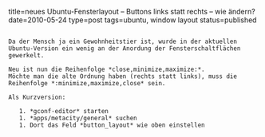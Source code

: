 title=neues Ubuntu-Fensterlayout – Buttons links statt rechts – wie ändern?
date=2010-05-24
type=post
tags=ubuntu, window layout
status=published
~~~~~~

Da der Mensch ja ein Gewohnheitstier ist, wurde in der aktuellen Ubuntu-Version ein wenig an der Anordung der Fensterschaltflächen gewerkelt.

Neu ist nun die Reihenfolge *close,minimize,maximize:*.
Möchte man die alte Ordnung haben (rechts statt links), muss die Reihenfolge *:minimize,maximize,close* sein.

Als Kurzversion:

   1. *gconf-editor* starten
   1. *apps/metacity/general* suchen
   1. Dort das Feld *button_layout* wie oben einstellen
